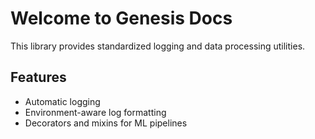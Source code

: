 # Welcome to Genesis Docs

This library provides standardized logging and data processing utilities.

## Features

- Automatic logging
- Environment-aware log formatting
- Decorators and mixins for ML pipelines
